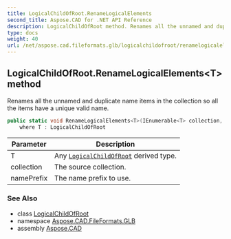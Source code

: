 ```yaml
---
title: LogicalChildOfRoot.RenameLogicalElements
second_title: Aspose.CAD for .NET API Reference
description: LogicalChildOfRoot method. Renames all the unnamed and duplicate name items in the collection so all the items have a unique valid name
type: docs
weight: 40
url: /net/aspose.cad.fileformats.glb/logicalchildofroot/renamelogicalelements/
---
```

## LogicalChildOfRoot.RenameLogicalElements&lt;T&gt; method

Renames all the unnamed and duplicate name items in the collection so all the items have a unique valid name.

```csharp
public static void RenameLogicalElements<T>(IEnumerable<T> collection, string namePrefix)
    where T : LogicalChildOfRoot
```

| Parameter | Description |
| --- | --- |
| T | Any [`LogicalChildOfRoot`](../) derived type. |
| collection | The source collection. |
| namePrefix | The name prefix to use. |

### See Also

* class [LogicalChildOfRoot](../)
* namespace [Aspose.CAD.FileFormats.GLB](../../logicalchildofroot/)
* assembly [Aspose.CAD](../../../)


